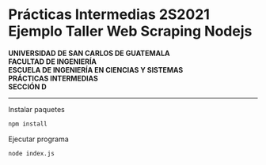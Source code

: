 # Prácticas Intermedias 2S2021 Ejemplo Taller Web Scraping Nodejs

**UNIVERSIDAD DE SAN CARLOS DE GUATEMALA**<br>
**FACULTAD DE INGENIERÍA**<br>
**ESCUELA DE INGENIERÍA EN CIENCIAS Y SISTEMAS**<br>
**PRÁCTICAS INTERMEDIAS**<br>
**SECCIÓN D**<br>

------

Instalar paquetes<br/>

```bash
npm install
```

Ejecutar programa<br/>

```bash
node index.js
```

<br/>

